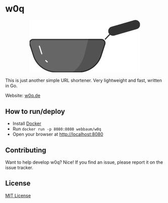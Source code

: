 # w0q

<p align="center">
  <img alt="w0q logo" src="public/logo.svg" width="350">
</p>

This is just another simple URL shortener. Very lightweight and fast, written in Go.

Website: [w0q.de](https://w0q.de/)

## How to run/deploy
- Install [Docker](https://www.docker.com/)
- Run `docker run -p 8080:8080 webbaum/w0q`
- Open your browser at [http://localhost:8080](http://localhost:8080)


## Contributing
Want to help develop w0q? Nice! If you find an issue, please report it on the issue tracker.

## License
[MIT License](LICENSE)
